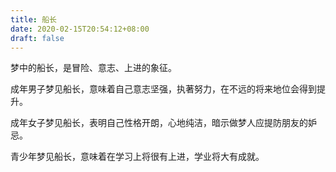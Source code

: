 ```yaml
---
title: 船长
date: 2020-02-15T20:54:12+08:00
draft: false
---
```


梦中的船长，是冒险、意志、上进的象征。



成年男子梦见船长，意味着自己意志坚强，执著努力，在不远的将来地位会得到提升。



成年女子梦见船长，表明自己性格开朗，心地纯洁，暗示做梦人应提防朋友的妒忌。



青少年梦见船长，意味着在学习上将很有上进，学业将大有成就。

